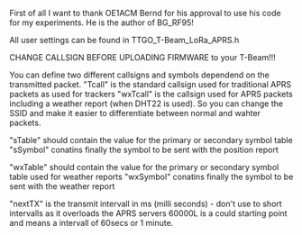 First of all I want to thank OE1ACM Bernd for his approval to use his code for my experiments.
He is the author of BG_RF95!

All user settings can be found in TTGO_T-Beam_LoRa_APRS.h

CHANGE CALLSIGN BEFORE UPLOADING FIRMWARE to your T-Beam!!!

You can define two different callsigns and symbols dependend on the transmitted packet.
"Tcall" is the standard callsign used for traditional APRS packets as used for trackers
"wxTcall" is the callsign used for APRS packets including a weather report (when DHT22 is used).
So you can change the SSID and make it easier to differentiate between normal and wahter packets.

"sTable" should contain the value for the primary or secondary symbol table
"sSymbol" conatins finally the symbol to be sent with the position report

"wxTable" should contain the value for the primary or secondary symbol table used for weather reports
"wxSymbol" conatins finally the symbol to be sent with the weather report 

"nextTX" is the transmit intervall in ms (milli seconds) - don't use to short intervalls as it overloads the APRS servers
60000L is a could starting point and means a intervall of 60secs or 1 minute.
